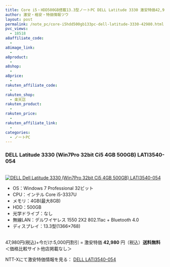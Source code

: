 ```yaml
---
title: Core i5・HDD500GB搭載13.3型ノートPC DELL Latitude 3330 激安特価42,980円！送料無料！
author: 激安・格安・特価情報ツウ
layout: post
permalink: /note_pc/core-i5hdd500gb133pc-dell-latitude-3330-42980.html
pvc_views:
  - 18518
a8affiliate_code:
  -
a8image_link:
  -
a8product:
  -
a8shop:
  -
a8price:
  -
rakuten_affiliate_code:
  -
rakuten_shop:
  - 楽天店
rakuten_product:
  -
rakuten_price:
  -
rakuten_affiliate_link:
  -
categories:
  - ノートPC
---
```

### DELL Latitude 3330 (Win7Pro 32bit Ci5 4GB 500GB) LATI3540-054

<div class="img-bg2 img_L">
  <a href="//px.a8.net/svt/ejp?a8mat=ZYP6S+8IMA3E+S1Q+BWGDT&#038;a8ejpredirect=//nttxstore.jp/_II_DE14828820" target="_blank"><br /> <img border="0" alt="DELL Dell Latitude 3330 (Win7Pro 32bit Ci5 4GB 500GB) LATI3540-054" src="//i1.wp.com/image.nttxstore.jp/l2_images/D/DE/DE14828820.jpg?w=120" data-recalc-dims="1" /></a>
</div>

<!--more-->

  * OS：Windows 7 Professional 32ビット
  * CPU：インテル Core i5-3337U
  * メモリ：4GB(最大8GB)
  * HDD：500GB
  * 光学ドライブ：なし
  * 無線LAN：デルワイヤレス 1550 2X2 802.11ac + Bluetooth 4.0
  * ディスプレイ：13.3型(1366&#215;768)

<br clear="all" />47,980円(税込)+今だけ:5,000円割引 = 激安特価 <span class="tokka-price"><strong>42,980</strong></span> 円（税込）**送料無料**
＜価格比較サイト他店掲載なし＞

NTT-Xにて激安特価情報を見る： <span class="fs150p"><a href="//px.a8.net/svt/ejp?a8mat=ZYP6S+8IMA3E+S1Q+BWGDT&#038;a8ejpredirect=//nttxstore.jp/_II_DE14828820" target="_blank">DELL LATI3540-054</a></span>